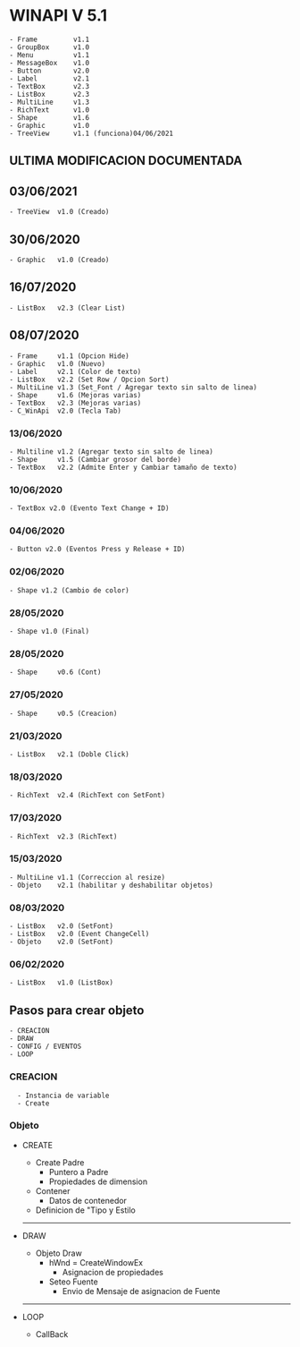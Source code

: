# WINAPI V 5.1	

    - Frame         v1.1 
    - GroupBox      v1.0 
    - Menu          v1.1
    - MessageBox    v1.0
    - Button        v2.0
    - Label         v2.1 
    - TextBox       v2.3 
    - ListBox       v2.3 
    - MultiLine     v1.3 
    - RichText      v1.0 
    - Shape         v1.6
    - Graphic       v1.0
    - TreeView      v1.1 (funciona)04/06/2021

## ULTIMA MODIFICACION DOCUMENTADA          

## 03/06/2021
    - TreeView  v1.0 (Creado)

## 30/06/2020 
    - Graphic   v1.0 (Creado)

## 16/07/2020 
    - ListBox   v2.3 (Clear List)

## 08/07/2020                                          
    - Frame     v1.1 (Opcion Hide)
    - Graphic   v1.0 (Nuevo)
    - Label     v2.1 (Color de texto)
    - ListBox   v2.2 (Set Row / Opcion Sort)
    - MultiLine v1.3 (Set_Font / Agregar texto sin salto de linea)
    - Shape     v1.6 (Mejoras varias)
    - TextBox   v2.3 (Mejoras varias)
    - C_WinApi  v2.0 (Tecla Tab)

### 13/06/2020    
    - Multiline v1.2 (Agregar texto sin salto de linea)
    - Shape     v1.5 (Cambiar grosor del borde)
    - TextBox   v2.2 (Admite Enter y Cambiar tamaño de texto)
### 10/06/2020    
    - TextBox v2.0 (Evento Text Change + ID)
### 04/06/2020
    - Button v2.0 (Eventos Press y Release + ID)
### 02/06/2020
    - Shape v1.2 (Cambio de color)
### 28/05/2020
    - Shape v1.0 (Final)
### 28/05/2020
    - Shape     v0.6 (Cont)
### 27/05/2020
    - Shape     v0.5 (Creacion)
### 21/03/2020
    - ListBox   v2.1 (Doble Click)
### 18/03/2020
    - RichText  v2.4 (RichText con SetFont)
### 17/03/2020
    - RichText  v2.3 (RichText)
### 15/03/2020
    - MultiLine v1.1 (Correccion al resize)
    - Objeto    v2.1 (habilitar y deshabilitar objetos)
### 08/03/2020
    - ListBox   v2.0 (SetFont)
    - ListBox   v2.0 (Event ChangeCell)
    - Objeto    v2.0 (SetFont)
### 06/02/2020
    - ListBox   v1.0 (ListBox)



## Pasos para crear objeto

    - CREACION
    - DRAW
    - CONFIG / EVENTOS
    - LOOP

### CREACION
      - Instancia de variable
      - Create
    
### Objeto
  - CREATE    
    - Create Padre
      - Puntero a Padre
      - Propiedades de dimension
    - Contener
      - Datos de contenedor
    - Definicion de "Tipo y Estilo

    ---
  - DRAW    
    - Objeto Draw
      - hWnd = CreateWindowEx
        - Asignacion de propiedades
      - Seteo Fuente
        - Envio de Mensaje de asignacion de Fuente  
    
    ---
  - LOOP
    - CallBack
